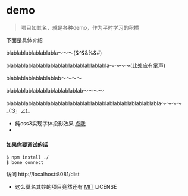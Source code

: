 # demo
>项目如其名，就是各种demo，作为平时学习的积攒

下面是具体介绍

blablablablablablabla～～～(*&^&*&%$%*&%%%*$&*#*)

blablablablablablablablablablablablablabla～～～～(此处应有掌声)

blablablablablablablab～～～～

blablablablablablablablablablab～～～～

blablablablablablablablablablablablablablablablablablablablabla～～～～ \_(:3」∠)\_

* 纯css3实现字体投影效果 [点我](http://wyicwx.github.io/demo/dist/shadow/)
* 


#### 如果你要调试的话

```shell
$ npm install ./
$ bone connect
```

访问 http://localhost:8081/dist


* 这么莫名其妙的项目竟然还有 [MIT](/LICENSE) LICENSE



